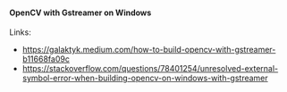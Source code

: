 #### OpenCV with Gstreamer on Windows

Links:
- https://galaktyk.medium.com/how-to-build-opencv-with-gstreamer-b11668fa09c
- https://stackoverflow.com/questions/78401254/unresolved-external-symbol-error-when-building-opencv-on-windows-with-gstreamer
